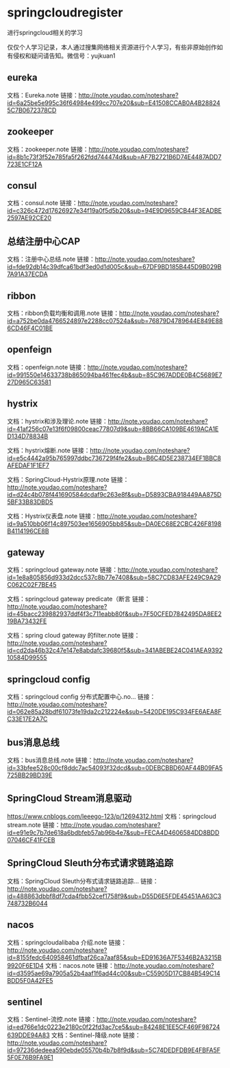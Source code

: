 # springcloudregister
进行springcloud相关的学习

仅仅个人学习记录，本人通过搜集网络相关资源进行个人学习，有些非原始创作如有侵权和疑问请告知。微信号：yujkuan1



## eureka
文档：Eureka.note
链接：http://note.youdao.com/noteshare?id=6a25be5e995c36f64984e499cc707e20&sub=E41508CCAB0A4B288245C7B0672378CD

## zookeeper
文档：zookeeper.note
链接：http://note.youdao.com/noteshare?id=8b1c73f3f52e785fa5f262fdd744474d&sub=AF7B2721B6D74E4487ADD7723E1CF12A
## consul
文档：consul.note
链接：http://note.youdao.com/noteshare?id=c326c472d17626927e34f19a0f5d5b20&sub=94E9D9659CB44F3EADBE2597AE92CE20

## 总结注册中心CAP
文档：注册中心总结.note
链接：http://note.youdao.com/noteshare?id=fde92db14c39dfca61bdf3ed0d1d005c&sub=67DF9BD185B445D9B029B7A91A37ECDA

## ribbon
文档：ribbon负载均衡和调用.note
链接：http://note.youdao.com/noteshare?id=a752be0da4766524897e2288cc07524a&sub=76879D4789644E849E886CD46F4C01BE

## openfeign

文档：openfeign.note
链接：http://note.youdao.com/noteshare?id=991550e14633738b865094ba461fec4b&sub=85C967ADDE0B4C5689E727D965C63581


## hystrix

文档：hystrix和涉及理论.note
链接：http://note.youdao.com/noteshare?id=41af256c07e13f6f09800ceac77807d9&sub=8BB66CA109BE4619ACA1ED134D78834B

文档：hystrix熔断.note
链接：http://note.youdao.com/noteshare?id=e5c4442a95b765997ddbc736729f4fe2&sub=B6C4D5E238734EF1BBC8AFEDAF1F1EF7

文档：SpringCloud-Hystrix原理.note
链接：http://note.youdao.com/noteshare?id=d24c4b078f441690584dcdaf9c263e8f&sub=D5893CBA918449AA875D5BF33B83DBD5

文档：Hystrix仪表盘.note
链接：http://note.youdao.com/noteshare?id=9a510bb06f14c897503ee1656905bb85&sub=DA0EC68E2CBC426F8198B4114196CE8B


## gateway

文档：springcloud gateway.note
链接：http://note.youdao.com/noteshare?id=1e8a805856d933d2dcc537c8b77e7408&sub=58C7CD83AFE249C9A29C062C02F7BE45

文档：springcloud gateway predicate（断言
链接：http://note.youdao.com/noteshare?id=45bacc239882937ddf4f3c711eabb80f&sub=7F50CFED7842495DA8EE219BA73432FE

文档：spring cloud gateway 的filter.note
链接：http://note.youdao.com/noteshare?id=cd2da46b32c47e147e8abdafc39680f5&sub=341ABEBE24C041AEA939210584D99555

## springcloud config
 
文档：springcloud config 分布式配置中心.no...
链接：http://note.youdao.com/noteshare?id=062e85a28bdf61073fe19da2c212224e&sub=5420DE195C934FE6AEA8FC33E17E2A7C


## bus消息总线
文档：bus消息总线.note
链接：http://note.youdao.com/noteshare?id=33bfee528c00cf8ddc7ac54093f32dcd&sub=0DEBCBBD60AF44B09FA5725BB29BD39E


## SpringCloud Stream消息驱动
https://www.cnblogs.com/leeego-123/p/12694312.html
文档：springcloud stream.note
链接：http://note.youdao.com/noteshare?id=e91e9c7b7de618a6bdbfeb57ab96b4e7&sub=FECA4D4606584DD8BDD07046CF41FCEB


## SpringCloud Sleuth分布式请求链路追踪
文档：SpringCloud Sleuth分布式请求链路追踪...
链接：http://note.youdao.com/noteshare?id=488863dbbf8df7cda4fbb52cef1758f9&sub=D55D6E5FDE45451AA63C3748732B6044


## nacos
文档：springcloudalibaba 介绍.note
链接：http://note.youdao.com/noteshare?id=8155fedc640958461dfbaf26ca7aaf85&sub=ED91636A7F5346B2A3215B9920F6E1D4
文档：nacos.note
链接：http://note.youdao.com/noteshare?id=d3595ae69a7905a52b4aaf1f6ad44c00&sub=C55905D17CB84B549C14BDD5F0A42FE5

## sentinel
文档：Sentinel-流控.note
链接：http://note.youdao.com/noteshare?id=ed766e1dc0223e2180c0f22fd3ac7ce5&sub=84248E1EE5CF469F98724639DDE94A83
文档：Sentinel-降级.note
链接：http://note.youdao.com/noteshare?id=97236dedeea590ebde05570b4b7b8f9d&sub=5C74DEDFDB9E4FBFA5F5F0E76B9FA9E1